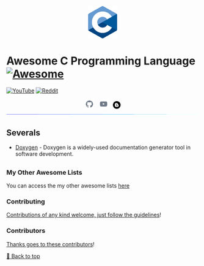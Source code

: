 <p align="center">
  <img width="15%" src="https://github.com/cybersecurity-dev/cybersecurity-dev/blob/main/assets/C_logo.svg" />
</p>

# Awesome C Programming Language [![Awesome](https://awesome.re/badge.svg)](https://awesome.re) 
[![YouTube](https://img.shields.io/badge/YouTube-%23FF0000.svg?style=for-the-badge&logo=YouTube&logoColor=white)](https://youtube.com/playlist?list=PL9V4Zu3RroiV8oriwlPA6uUzB_SB0GzxY&si=aZ40OWv_hIcQA1U2) [![Reddit](https://img.shields.io/badge/Reddit-FF4500?style=for-the-badge&logo=reddit&logoColor=white)](https://www.reddit.com/r/C_Programming/)

<p align="center">
    <a href="https://github.com/cybersecurity-dev/"><img height="25" src="https://github.com/cybersecurity-dev/cybersecurity-dev/blob/main/assets/github.svg" alt="GitHub"></a>
    &nbsp;
    <a href="https://www.youtube.com/@CyberThreatDefence"><img height="25" src="https://github.com/cybersecurity-dev/cybersecurity-dev/blob/main/assets/youtube.svg" alt="YouTube"></a>
    &nbsp;
    <a href="https://cyberthreatdefence.com/my_awesome_lists"><img height="20" src="https://github.com/cybersecurity-dev/cybersecurity-dev/blob/main/assets/blog.svg" alt="My Awesome Lists"></a>
    <img src="https://github.com/cybersecurity-dev/cybersecurity-dev/blob/main/assets/bar.gif">
</p>


## Severals
- [Doxygen](https://doxygen.nl/) -  Doxygen is a widely-used documentation generator tool in software development.

## 

### My Other Awesome Lists
You can access the my other awesome lists [here](https://cyberthreatdefence.com/my_awesome_lists)

### Contributing
[Contributions of any kind welcome, just follow the guidelines](contributing.md)!

### Contributors
[Thanks goes to these contributors](https://github.com/cybersecurity-dev/awesome-c-programming-language/graphs/contributors)!

[🔼 Back to top](#awesome-c-programming-language-)
